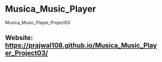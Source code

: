 # Musica_Music_Player
Musica_Music_Player_Project03

## Website: https://prajwal108.github.io/Musica_Music_Player_Project03/
